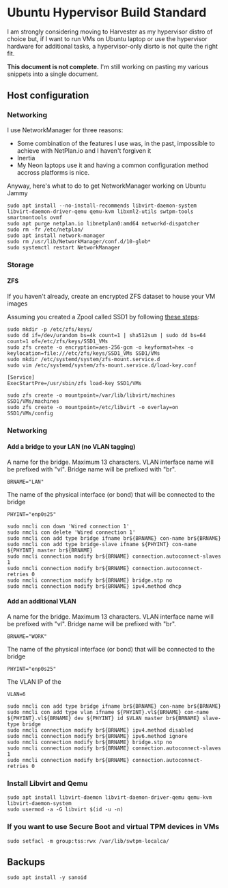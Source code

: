 # Ubuntu Hypervisor Build Standard
I am strongly considering moving to Harvester as my hypervisor distro of choice
but, if I want to run VMs on Ubuntu laptop or use the hypervisor hardware for
additional tasks, a hypervisor-only disrto is not quite the right fit.

**This document is not complete.**  I'm still working on pasting my various
snippets into a single document.

## Host configuration
### Networking
I use NetworkManager for three reasons:
* Some combination of the features I use was, in the past, impossible to achieve
  with NetPlan.io and I haven't forgiven it
* Inertia
* My Neon laptops use it and having a common configuration method accross
  platforms is nice.

Anyway, here's what to do to get NetworkManager working on Ubuntu Jammy

```
sudo apt install --no-install-recommends libvirt-daemon-system libvirt-daemon-driver-qemu qemu-kvm libxml2-utils swtpm-tools smartmontools ovmf
sudo apt purge netplan.io libnetplan0:amd64 networkd-dispatcher
sudo rm -fr /etc/netplan/
sudo apt install network-manager
sudo rm /usr/lib/NetworkManager/conf.d/10-glob*
sudo systemctl restart NetworkManager
```
### Storage
#### ZFS
If you haven't already, create an encrypted ZFS dataset to house your VM images

Assuming you created a Zpool called SSD1 by following [these steps](Zpool_Setup.md):
```
sudo mkdir -p /etc/zfs/keys/
sudo dd if=/dev/urandom bs=4k count=1 | sha512sum | sudo dd bs=64 count=1 of=/etc/zfs/keys/SSD1_VMs
sudo zfs create -o encryption=aes-256-gcm -o keyformat=hex -o keylocation=file:///etc/zfs/keys/SSD1_VMs SSD1/VMs
sudo mkdir /etc/systemd/system/zfs-mount.service.d
sudo vim /etc/systemd/system/zfs-mount.service.d/load-key.conf
```

```
[Service] 
ExecStartPre=/usr/sbin/zfs load-key SSD1/VMs
```

```
sudo zfs create -o mountpoint=/var/lib/libvirt/machines SSD1/VMs/machines
sudo zfs create -o mountpoint=/etc/libvirt -o overlay=on SSD1/VMs/config
```

### Networking
#### Add a bridge to your LAN (no VLAN tagging)
A name for the bridge.  Maximum 13 characters.  VLAN interface name will be prefixed with "vl".  Bridge name will be prefixed with "br".
```
BRNAME="LAN"
```

The name of the physical interface (or bond) that will be connected to the bridge
```
PHYINT="enp0s25"
```

```
sudo nmcli con down 'Wired connection 1'
sudo nmcli con delete 'Wired connection 1'
sudo nmcli con add type bridge ifname br${BRNAME} con-name br${BRNAME}
sudo nmcli con add type bridge-slave ifname ${PHYINT} con-name ${PHYINT} master br${BRNAME}
sudo nmcli connection modify br${BRNAME} connection.autoconnect-slaves 1
sudo nmcli connection modify br${BRNAME} connection.autoconnect-retries 0
sudo nmcli connection modify br${BRNAME} bridge.stp no
sudo nmcli connection modify br${BRNAME} ipv4.method dhcp
```

#### Add an additional VLAN
A name for the bridge.  Maximum 13 characters.  VLAN interface name will be prefixed with "vl".  Bridge name will be prefixed with "br".
```
BRNAME="WORK"
```

The name of the physical interface (or bond) that will be connected to the bridge
```
PHYINT="enp0s25"
```

The VLAN IP of the 
```
VLAN=6
```

```
sudo nmcli con add type bridge ifname br${BRNAME} con-name br${BRNAME}
sudo nmcli con add type vlan ifname ${PHYINT}.vl${BRNAME} con-name ${PHYINT}.vl${BRNAME} dev ${PHYINT} id $VLAN master br${BRNAME} slave-type bridge
sudo nmcli connection modify br${BRNAME} ipv4.method disabled
sudo nmcli connection modify br${BRNAME} ipv6.method ignore
sudo nmcli connection modify br${BRNAME} bridge.stp no
sudo nmcli connection modify br${BRNAME} connection.autoconnect-slaves 1
sudo nmcli connection modify br${BRNAME} connection.autoconnect-retries 0
```

### Install Libvirt and Qemu
```
sudo apt install libvirt-daemon libvirt-daemon-driver-qemu qemu-kvm libvirt-daemon-system
sudo usermod -a -G libvirt $(id -u -n)
```

### If you want to use Secure Boot and virtual TPM devices in VMs
```
sudo setfacl -m group:tss:rwx /var/lib/swtpm-localca/
```

## Backups
```
sudo apt install -y sanoid
```